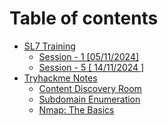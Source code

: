 # Table of contents

* [SL7 Training](README.md)
  * [Session - 1 \[05/11/2024\]](sl7-training/session-1-05-11-2024.md)
  * [Session - 5 \[ 14/11/2024 \]](sl7-training/session-5-14-11-2024.md)
* [Tryhackme Notes](tryhackme-notes/README.md)
  * [Content Discovery Room](tryhackme-notes/content-discovery-room.md)
  * [Subdomain Enumeration](tryhackme-notes/subdomain-enumeration.md)
  * [Nmap: The Basics](tryhackme-notes/nmap-the-basics.md)

